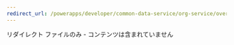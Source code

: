 ```yaml
---
redirect_url: /powerapps/developer/common-data-service/org-service/overview
---
```

リダイレクト ファイルのみ - コンテンツは含まれていません